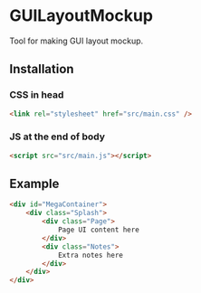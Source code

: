 # GUILayoutMockup

Tool for making GUI layout mockup.




## Installation

### CSS in head

```html
<link rel="stylesheet" href="src/main.css" />
```

### JS at the end of body

```html
<script src="src/main.js"></script>
```


## Example

```html
<div id="MegaContainer">
    <div class="Splash">
        <div class="Page">
            Page UI content here
        </div>
        <div class="Notes">
            Extra notes here
        </div>
    </div>
</div>
```
